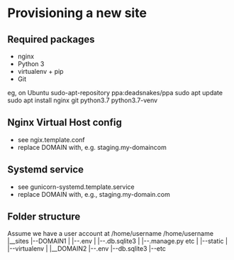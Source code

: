 Provisioning a new site
=======================

## Required packages

* nginx
* Python 3
* virtualenv + pip
* Git

eg, on Ubuntu
    sudo-apt-repository ppa:deadsnakes/ppa
    sudo apt update
    sudo apt install nginx git python3.7 python3.7-venv

## Nginx Virtual Host config

* see ngix.template.conf
* replace DOMAIN with, e.g. staging.my-domaincom

## Systemd service

* see gunicorn-systemd.template.service
* replace DOMAIN with, e.g., staging.my-domain.com

## Folder structure

Assume we have a user account at /home/username
/home/username
|__sites
   |--DOMAIN1
   |  |--.env
   |  |--.db.sqlite3
   |  |--.manage.py etc
   |  |--static
   |  |--virtualenv
   |
   |__DOMAIN2
      |--.env
      |--db.sqlite3
      |--etc

